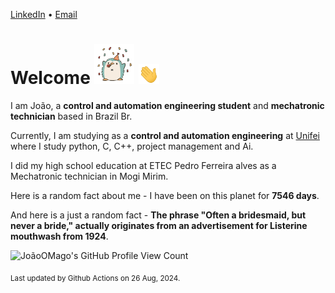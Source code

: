 [LinkedIn](https://www.linkedin.com/in/joão-pedro-gozzoli-b95641301/) &bull;
[Email](joaopedrogozzoli@gmail.com)

# Welcome <img src="happy.gif" height="64px" /> <img src="wave.gif" height="32px" />

I am João, a  **control and automation engineering student** and **mechatronic technician** based in Brazil Br.

Currently, I am studying as a **control and automation engineering** at [Unifei](https://unifei.edu.br) where I study python, C, C++, project management and Ai.

I did my high school education at ETEC Pedro Ferreira alves as a Mechatronic technician in Mogi Mirim.

Here is a random fact about me - I have been on this planet for **7546 days**.

And here is a just a random fact -  **The phrase "Often a bridesmaid, but never a bride," actually originates from an advertisement for Listerine mouthwash from 1924**.

![JoãoOMago's GitHub Profile View Count](https://komarev.com/ghpvc/?username=JoaoOMago)

<sub>Last updated by Github Actions on 26 Aug, 2024.</sub>
